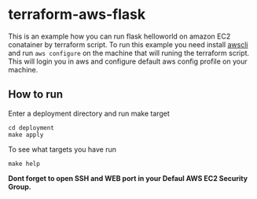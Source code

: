 # terraform-aws-flask
This is an example how you can run flask helloworld on amazon EC2 conatainer by terraform script.
To run this example you need install [awscli](https://docs.aws.amazon.com/cli/latest/userguide/cli-chap-install.html) and run `aws configure` on the machine that will runing the terraform script.
This will login you in aws and configure default aws config profile on your machine.

## How to run
Enter a deployment directory and run make target

```shell
cd deployment
make apply
```

To see what targets you have run

```shell
make help
```

**Dont forget to open SSH and WEB port in your Defaul AWS EC2 Security Group.**


